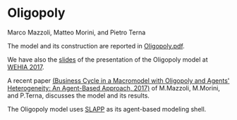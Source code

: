 # Oligopoly


Marco Mazzoli, Matteo Morini, and Pietro Terna

The model and its construction are reported in [Oligopoly.pdf](Oligopoly.pdf).

We have also the [slides](slides_of_a_presentazione_of_the_model.pdf) of the presentation of the Oligopoly model at [WEHIA 2017](http://www.wehia2017.com).

A recent paper [(Business Cycle in a Macromodel with Oligopoly and Agents' Heterogeneity: An Agent-Based Approach, 2017)](https://link.springer.com/epdf/10.1007/s40797-017-0058-y) of M.Mazzoli, M.Morini, and P.Terna, discusses the model and its results.

The Oligopoly model uses [SLAPP](https://terna.github.io/SLAPP/) as its agent-based modeling shell.
